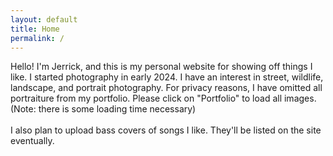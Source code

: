 ```yaml
---
layout: default
title: Home
permalink: /
---
```

Hello! I'm Jerrick, and this is my personal website for showing off things I like. I started photography in early 2024. I have an interest in street, wildlife, landscape, and portrait photography. For privacy reasons, I have omitted all portraiture from my portfolio. Please click on "Portfolio" to load all images. (Note: there is some loading time necessary)<br><br>
I also plan to upload bass covers of songs I like. They'll be listed on the site eventually.
